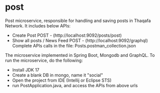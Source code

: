 # post
 
Post microservice, responsible for handling and saving posts in Thaqafa Network.
It includes below APIs:
- Create Post
  POST - (http://localhost:9092/posts/post)
- Show all posts / News Feed
  POST - (http://localhost:9092/graphql)
Complete APIs calls in the file: Posts.postman_collection.json

The microservice implemented in Spring Boot, Mongodb and GraphQL.
To run the microservice, do the following:
- Install JDK 17
- Create a blank DB in mongo, name it "social"
- Open the project from IDE (Intellij or Eclipse STS)
- run PostApplication.java, and access the APIs from above urls
